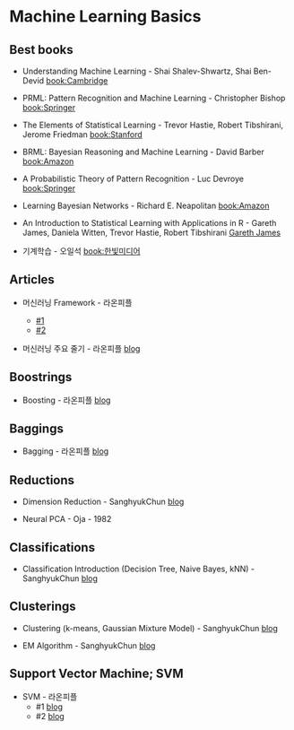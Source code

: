 # Machine Learning Basics

## Best books

* Understanding Machine Learning - Shai Shalev-Shwartz, Shai Ben-Devid [book:Cambridge](http://www.cambridge.org/il/academic/subjects/computer-science/pattern-recognition-and-machine-learning/understanding-machine-learning-theory-algorithms#7fUpLU4ItLYx0bMj.97)

* PRML: Pattern Recognition and Machine Learning - Christopher Bishop [book:Springer](https://www.springer.com/kr/book/9780387310732)

* The Elements of Statistical Learning - Trevor Hastie, Robert Tibshirani, Jerome Friedman [book:Stanford](https://web.stanford.edu/~hastie/ElemStatLearn/)

* BRML: Bayesian Reasoning and Machine Learning - David Barber [book:Amazon](https://www.amazon.com/Bayesian-Reasoning-Machine-Learning-Barber/dp/0521518148)

* A Probabilistic Theory of Pattern Recognition - Luc Devroye [book:Springer](http://www.springer.com/us/book/9780387946184)

* Learning Bayesian Networks - Richard E. Neapolitan [book:Amazon](https://www.amazon.com/Learning-Bayesian-Networks-Richard-Neapolitan/dp/0130125342)

* An Introduction to Statistical Learning with Applications in R - Gareth James, Daniela Witten, Trevor Hastie, Robert Tibshirani [Gareth James](http://www-bcf.usc.edu/~gareth/ISL/)

* 기계학습 - 오일석 [book:한빛미디어](http://www.hanbit.co.kr/store/books/look.php?p_code=B4606522972)


## Articles

* 머신러닝 Framework - 라온피플
  * [#1](https://laonple.blog.me/220817362501)
  * [#2](https://laonple.blog.me/220817362501)

* 머신러닝 주요 줄기 - 라온피플 [blog](https://laonple.blog.me/220817362501)



## Boostrings

* Boosting - 라온피플 [blog](https://laonple.blog.me/220834569716)



## Baggings

* Bagging - 라온피플 [blog](https://laonple.blog.me/220838501228)



## Reductions

* Dimension Reduction - SanghyukChun [blog](http://sanghyukchun.github.io/72/)

* Neural PCA - Oja - 1982


## Classifications

* Classification Introduction (Decision Tree, Naive Bayes, kNN) - SanghyukChun [blog](http://sanghyukchun.github.io/64/)



## Clusterings

* Clustering (k-means, Gaussian Mixture Model) - SanghyukChun [blog](http://sanghyukchun.github.io/69/)

* EM Algorithm - SanghyukChun [blog](http://sanghyukchun.github.io/70/)



## Support Vector Machine; SVM

* SVM - 라온피플
  * #1 [blog](https://laonple.blog.me/220845107089)
  * #2 [blog](https://laonple.blog.me/220847975603)
